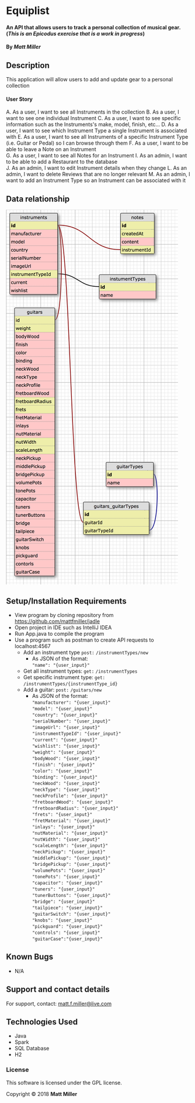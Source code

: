 # Equiplist

#### An API that allows users to track a personal collection of musical gear. (_This is an Epicodus exercise that is a work in progress_)

#### By _**Matt Miller**_

## Description

This application will allow users to add and update gear to a personal collection

#### User Story

A. As a user, I want to see all Instruments in the collection
B. As a user, I want to see one individual Instrument
C. As a user, I want to see specific information such as the Instruments's make, model, finish, etc...
D. As a user, I want to see which Instrument Type a single Instrument is associated with
E. As a user, I want to see all Instruments of a specific Instrument Type (i.e. Guitar or Pedal) so I can browse through them
F. As a user, I want to be able to leave a Note on an Instrument  
G. As a user, I want to see all Notes for an Instrument
I. As an admin, I want to be able to add a Restaurant to the database  
J. As an admin, I want to edit Instrument details when they change
L. As an admin, I want to delete Reviews that are no longer relevant
M. As an admin, I want to add an Instrument Type so an Instrument can be associated with it

## Data relationship
![alt tag](screenshots/data.png "Data Model")

## Setup/Installation Requirements

* View program by cloning repository from https://github.com/mattfmiller/jadle
* Open project in IDE such as IntelliJ IDEA
* Run App.java to compile the program
* Use a program such as postman to create API requests to localhost:4567
  * Add an instrument type `post:` `/instrumentTypes/new`
    * As JSON of the format: <br>
    `"name": "{user_input}"`
  * Get all instrument types: `get:` `/instrumentTypes`
  * Get specific instrument type: `get:` `/instrumentTypes/{instrumentType_id}`
  * Add a guitar: `post:` `/guitars/new`
    * As JSON of the format: <br>
    `"manufacturer": "{user_input}"`<br>
    `"model": "{user_input}"`<br>
	`"country": "{user_input}"`<br>
	`"serialNumber": "{user_input}"`<br>
	`"imageUrl": "{user_input}"`<br>
	`"instrumentTypeId": "{user_input}"`<br>
	`"current": "{user_input}"`<br>
	`"wishlist": "{user_input}"`<br>
	`"weight": "{user_input}"`<br>
	`"bodyWood": "{user_input}"`<br>
	`"finish": "{user_input}"`<br>
	`"color": "{user_input}"`<br>
	`"binding": "{user_input}"`<br>
	`"neckWood": "{user_input}"`<br>
	`"neckType": "{user_input}"`<br>
	`"neckProfile": "{user_input}"`<br>
	`"fretboardWood": "{user_input}"`<br>
	`"fretboardRadius": "{user_input}"`<br>
	`"frets": "{user_input}"`<br>
	`"fretMaterial": "{user_input}"`<br>
	`"inlays": "{user_input}"`<br>
	`"nutMaterial": "{user_input}"`<br>
	`"nutWidth": "{user_input}"`<br>
	`"scaleLength": "{user_input}"`<br>
	`"neckPickup": "{user_input}"`<br>
	`"middlePickup": "{user_input}"`<br>
	`"bridgePickup": "{user_input}"`<br>
	`"volumePots": "{user_input}"`<br>
	`"tonePots": "{user_input}"`<br>
	`"capacitor": "{user_input}"`<br>
	`"tuners": "{user_input}"`<br>
	`"tunerButtons": "{user_input}"`<br>
	`"bridge": "{user_input}"`<br>
	`"tailpiece": "{user_input}"`<br>
	`"guitarSwitch": "{user_input}"`<br>
	`"knobs": "{user_input}"`<br>
	`"pickguard": "{user_input}"`<br>
	`"controls": "{user_input}"`<br>
	`"guitarCase":"{user_input}"`

## Known Bugs

* N/A

## Support and contact details

For support, contact: matt.f.miller@live.com

## Technologies Used

* Java
* Spark
* SQL Database
* H2

### License

This software is licensed under the GPL license.

Copyright © 2018 **Matt Miller**
